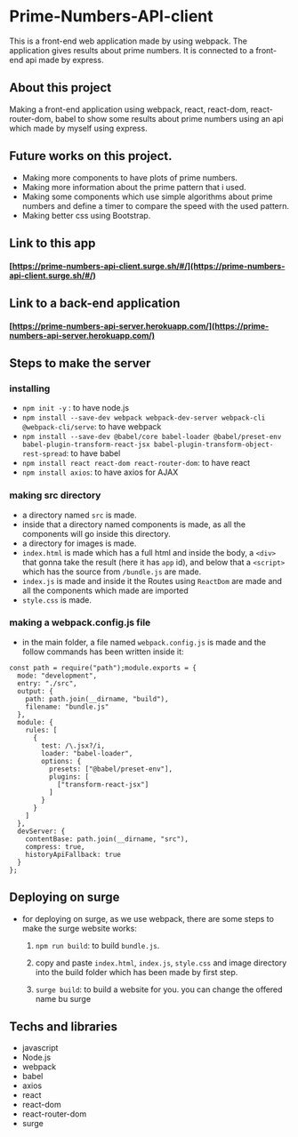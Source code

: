 # Prime-Numbers-API-client

This is a front-end web application made by using webpack. The application gives results about prime numbers. It is connected to a front-end api made by express.

## About this project
Making a front-end application using webpack, react, react-dom, react-router-dom, babel to show some results about prime numbers using an api which made by
myself using express.

## Future works on this project.
* Making more components to have plots of prime numbers.
* Making more information about the prime pattern that i used.
* Making some components which use simple algorithms about prime numbers and define a timer to compare the speed with the used pattern.
* Making better css using Bootstrap.

## Link to this app
#### [https://prime-numbers-api-client.surge.sh/#/](https://prime-numbers-api-client.surge.sh/#/)



## Link to a back-end application
#### [https://prime-numbers-api-server.herokuapp.com/](https://prime-numbers-api-server.herokuapp.com/)

## Steps to make the server

### installing
* `npm init -y` : to have node.js
* ```npm install --save-dev webpack webpack-dev-server webpack-cli @webpack-cli/serve```: to have webpack
* ```npm install --save-dev @babel/core babel-loader @babel/preset-env babel-plugin-transform-react-jsx babel-plugin-transform-object-rest-spread```: to have babel
* ```npm install react react-dom react-router-dom```: to have react
* ```npm install axios```: to have axios for AJAX

### making src directory
* a directory named `src` is made.
* inside that a directory named components is made, as all the components will go inside this directory.
* a directory for images is made.
* `index.html` is made which has a full html and inside the body, a `<div>` that gonna take the result (here it has `app` id), and below that a `<script>` which has the source from `/bundle.js` are made.
* `index.js` is made and inside it the Routes using `ReactDom` are made and all the components which made are imported
* `style.css` is made.

### making a webpack.config.js file
* in the main folder, a file named `webpack.config.js` is made and the follow commands has been written inside it:
```
const path = require("path");module.exports = {
  mode: "development",
  entry: "./src",
  output: {
    path: path.join(__dirname, "build"),
    filename: "bundle.js"
  },
  module: {
    rules: [
      {
        test: /\.jsx?/i,
        loader: "babel-loader",
        options: {
          presets: ["@babel/preset-env"],
          plugins: [
            ["transform-react-jsx"]
          ]
        }
      }
    ]
  },
  devServer: {
    contentBase: path.join(__dirname, "src"),
    compress: true,
    historyApiFallback: true
  }
};
```

## Deploying on surge
* for deploying on surge, as we use webpack, there are some steps to make the surge website works:

    1. `npm run build`: to build `bundle.js`.

    2. copy and paste `index.html`, `index.js`, `style.css` and image directory into the build folder which has been made by first step.

    3. `surge build`: to build a website for you. you can change the offered name bu surge


## Techs and libraries
* javascript
* Node.js
* webpack
* babel
* axios
* react
* react-dom
* react-router-dom
* surge
